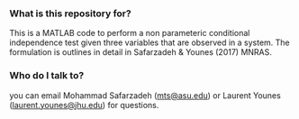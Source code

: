 ### What is this repository for? ###

This is a MATLAB code to perform a non parameteric conditional independence test given
three variables that are observed in a system. 
The formulation is outlines in detail in Safarzadeh & Younes (2017) MNRAS.


### Who do I talk to? ###
you can email Mohammad Safarzadeh (mts@asu.edu) or Laurent Younes (laurent.younes@jhu.edu)
for questions.